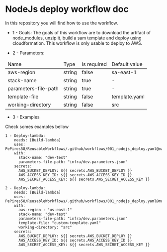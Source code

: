 # NodeJs deploy workflow doc

In this repository you will find how to use the workflow.

- 1 - Goals:
The goals of this workflow are to download the artifact of node_modules, unzip it, build a sam template and deploy using cloudformation.
This workflow is only usable to deploy to AWS.

- 2 - Parameters:
<table>
    <thead>
        <tr>
            <td> 
                Name
            </td>
            <td>
                Type
            </td>
            <td>
                Is required
            </td>
            <td>
                Default value
            </td>
        <tr>
    </thead>
    <tbody>
        <tr>
            <td>
                aws-region
            </td>
            <td>
                string
            </td>
            <td>
                false
            </td>
            <td>
                sa-east-1
            </td>
        </tr>
        <tr>
            <td>
                stack-name
            </td>
            <td>
                string
            </td>
            <td>
                true
            </td>
            <td>
                -
            </td>
        </tr>
        <tr>
            <td>
                parameters-file-path
            </td>
            <td>
                string
            </td>
            <td>
                true
            </td>
            <td>
                -
            </td>
        </tr>
        <tr>
            <td>
               template-file
            </td>
            <td>
                string
            </td>
            <td>
                false
            </td>
            <td>
                template.yaml
            </td>
        </tr>
        <tr>
            <td>
               working-directory
            </td>
            <td>
                string
            </td>
            <td>
                false
            </td>
            <td>
                src
            </td>
        </tr>
    <tbody>
</table>

- 3 - Examples

Check somes examples bellow

```
1 - Deploy-lambda:
    needs: [Build-lambda]
    uses: PePires58/ReusableWorkflows/.github/workflows/001_nodejs_deploy.yaml@main
    with: 
      stack-name: "dev-test"
      parameters-file-path: "infra/dev.parameters.json"
    secrets:
      AWS_BUCKET_DEPLOY: ${{ secrets.AWS_BUCKET_DEPLOY }}
      AWS_ACCESS_KEY_ID: ${{ secrets.AWS_ACCESS_KEY_ID }}
      AWS_SECRET_ACCESS_KEY: ${{ secrets.AWS_SECRET_ACCESS_KEY }}

2 - Deploy-lambda:
    needs: [Build-lambda]
    uses: PePires58/ReusableWorkflows/.github/workflows/001_nodejs_deploy.yaml@main
    with: 
      aws-region : "us-east-1"
      stack-name: "dev-test"
      parameters-file-path: "infra/dev.parameters.json"
      template-file: "custom-template.yaml"
      working-directory: "src"
    secrets:
      AWS_BUCKET_DEPLOY: ${{ secrets.AWS_BUCKET_DEPLOY }}
      AWS_ACCESS_KEY_ID: ${{ secrets.AWS_ACCESS_KEY_ID }}
      AWS_SECRET_ACCESS_KEY: ${{ secrets.AWS_SECRET_ACCESS_KEY }}
```